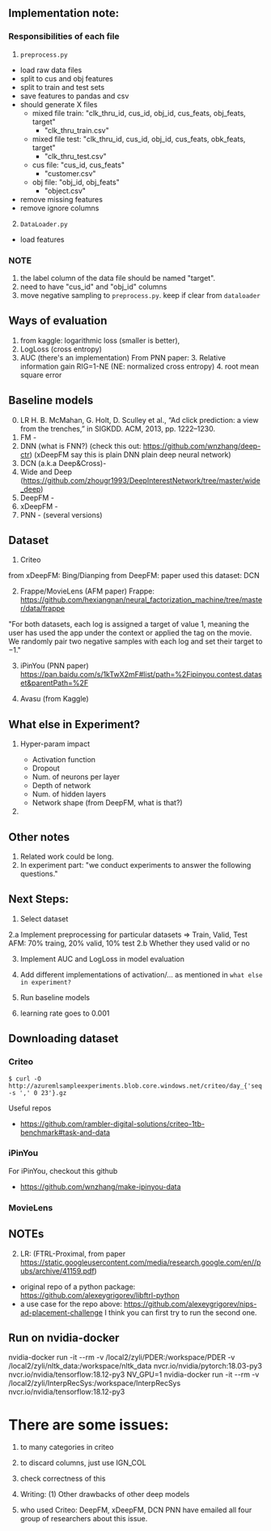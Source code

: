 Implementation note:
-------

### Responsibilities of each file

1. `preprocess.py`
- load raw data files
- split to cus and obj features
- split to train and test sets
- save features to pandas and csv
- should generate X files
    - mixed file train: "clk_thru_id, cus_id, obj_id, cus_feats, obj_feats, target"
       - "clk_thru_train.csv" 
    - mixed file test: "clk_thru_id, cus_id, obj_id, cus_feats, obk_feats, target"
       - "clk_thru_test.csv" 
    - cus file: "cus_id, cus_feats"
       - "customer.csv" 
    - obj file: "obj_id, obj_feats"
       - "object.csv" 
- remove missing features
- remove ignore columns

2. `DataLoader.py`
- load features

### NOTE

1. the label column of the data file should be named "target".
2. need to have "cus_id" and "obj_id" columns
3. move negative sampling to `preprocess.py`. keep if clear from `dataloader`

## Ways of evaluation

1. from kaggle: logarithmic loss (smaller is better), 
1. LogLoss (cross entropy)
2. AUC (there's an implementation)
From PNN paper:
    3. Relative information gain RIG=1-NE (NE: normalized cross entropy)
    4. root mean square error


## Baseline models
0. LR H. B. McMahan, G. Holt, D. Sculley et al., “Ad click prediction: a view from the trenches,” in SIGKDD. ACM, 2013, pp. 1222–1230.
1. FM -
2. DNN (what is FNN?) (check this out: https://github.com/wnzhang/deep-ctr) (xDeepFM say this is plain  DNN plain deep neural network)
3. DCN (a.k.a Deep&Cross)-
4. Wide and Deep (https://github.com/zhougr1993/DeepInterestNetwork/tree/master/wide_deep)
5. DeepFM -
6. xDeepFM -
7. PNN - (several versions)



## Dataset
1. Criteo 

from xDeepFM: Bing/Dianping
from DeepFM:
paper used this dataset: DCN


2. Frappe/MovieLens (AFM paper)
Frappe: https://github.com/hexiangnan/neural_factorization_machine/tree/master/data/frappe

"For both datasets, each log is assigned a target of value 1, 
meaning the user has used the app under the context or applied the tag on the movie.
We randomly pair two negative samples with each log and set their target to −1."

3. iPinYou (PNN paper)
https://pan.baidu.com/s/1kTwX2mF#list/path=%2Fipinyou.contest.dataset&parentPath=%2F

4. Avasu (from Kaggle)



## What else in Experiment?
1. Hyper-param impact
    - Activation function
    - Dropout
    - Num. of neurons per layer
    - Depth of network
    - Num. of hidden layers
    - Network shape (from DeepFM, what is that?)
    
2. 

## Other notes
1. Related work could be long.
2. In experiment part: "we conduct experiments to answer the following questions."


## Next Steps:
1. Select dataset

2.a Implement preprocessing for particular datasets => Train, Valid, Test
    AFM: 70% traing, 20% valid, 10% test
2.b Whether they used valid or no

3. Implement AUC and LogLoss in model evaluation

4. Add different implementations of activation/... as mentioned in `what else in experiment?`

4. Run baseline models

5. learning rate goes to 0.001


## Downloading dataset

### Criteo
```
$ curl -O http://azuremlsampleexperiments.blob.core.windows.net/criteo/day_{'seq -s ',' 0 23'}.gz
```
Useful repos
- https://github.com/rambler-digital-solutions/criteo-1tb-benchmark#task-and-data

### iPinYou
For iPinYou, checkout this github
- https://github.com/wnzhang/make-ipinyou-data


### MovieLens



## NOTEs

2. LR:  (FTRL-Proximal, from paper https://static.googleusercontent.com/media/research.google.com/en//pubs/archive/41159.pdf)
- original repo of a python package: https://github.com/alexeygrigorev/libftrl-python
- a use case for the repo above: https://github.com/alexeygrigorev/nips-ad-placement-challenge
I think you can first try to run the second one.


## Run on nvidia-docker
nvidia-docker run -it --rm -v /local2/zyli/PDER:/workspace/PDER -v /local2/zyli/nltk_data:/workspace/nltk_data nvcr.io/nvidia/pytorch:18.03-py3
nvcr.io/nvidia/tensorflow:18.12-py3
NV_GPU=1 nvidia-docker run -it --rm -v /local2/zyli/InterpRecSys:/workspace/InterpRecSys nvcr.io/nvidia/tensorflow:18.12-py3

# There are some issues:
1. to many categories in criteo
2. to discard columns, just use IGN_COL
3. check correctness of this

4. Writing:
(1) Other drawbacks of other deep models

5. who used Criteo: DeepFM, xDeepFM, DCN PNN
    have emailed all four group of researchers about this issue.